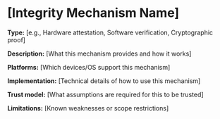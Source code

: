 # [Integrity Mechanism Name]

**Type:** [e.g., Hardware attestation, Software verification, Cryptographic proof]

**Description:**
[What this mechanism provides and how it works]

**Platforms:**
[Which devices/OS support this mechanism]

**Implementation:**
[Technical details of how to use this mechanism]

**Trust model:**
[What assumptions are required for this to be trusted]

**Limitations:**
[Known weaknesses or scope restrictions]